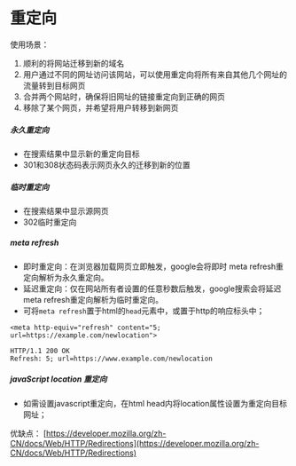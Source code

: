 # 重定向
使用场景：
1. 顺利的将网站迁移到新的域名
2. 用户通过不同的网址访问该网站，可以使用重定向将所有来自其他几个网址的流量转到目标网页
3. 合并两个网站时，确保将旧网址的链接重定向到正确的网页
4. 移除了某个网页，并希望将用户转移到新网页


##### 永久重定向
- 在搜索结果中显示新的重定向目标
- 301和308状态码表示网页永久的迁移到新的位置
##### 临时重定向
- 在搜索结果中显示源网页
- 302临时重定向

##### meta refresh
- 即时重定向：在浏览器加载网页立即触发，google会将即时 meta refresh重定向解析为永久重定向。
- 延迟重定向：仅在网站所有者设置的任意秒数后触发，google搜索会将延迟meta refresh重定向解析为临时重定向。
- 可将`meta refresh`置于html的`head`元素中，或置于http的响应标头中；

```text
<meta http-equiv="refresh" content="5; url=https://example.com/newlocation">
```

```text
HTTP/1.1 200 OK
Refresh: 5; url=https://www.example.com/newlocation
```


##### javaScript location 重定向
- 如需设置javascript重定向，在html head内将location属性设置为重定向目标网址；

优缺点：
[https://developer.mozilla.org/zh-CN/docs/Web/HTTP/Redirections](https://developer.mozilla.org/zh-CN/docs/Web/HTTP/Redirections)
